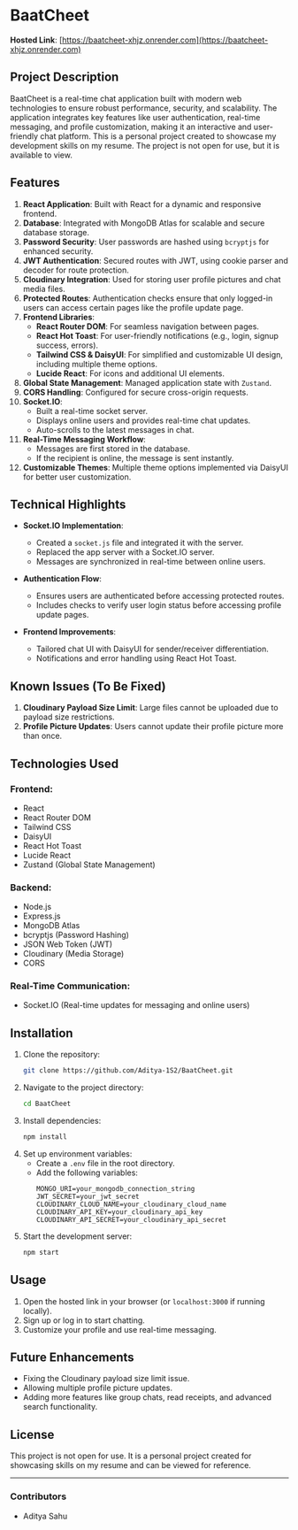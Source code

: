# BaatCheet

**Hosted Link**: [https://baatcheet-xhjz.onrender.com](https://baatcheet-xhjz.onrender.com)

## Project Description
BaatCheet is a real-time chat application built with modern web technologies to ensure robust performance, security, and scalability. The application integrates key features like user authentication, real-time messaging, and profile customization, making it an interactive and user-friendly chat platform. This is a personal project created to showcase my development skills on my resume. The project is not open for use, but it is available to view.

## Features

1. **React Application**: Built with React for a dynamic and responsive frontend.
2. **Database**: Integrated with MongoDB Atlas for scalable and secure database storage.
3. **Password Security**: User passwords are hashed using `bcryptjs` for enhanced security.
4. **JWT Authentication**: Secured routes with JWT, using cookie parser and decoder for route protection.
5. **Cloudinary Integration**: Used for storing user profile pictures and chat media files.
6. **Protected Routes**: Authentication checks ensure that only logged-in users can access certain pages like the profile update page.
7. **Frontend Libraries**:
   - **React Router DOM**: For seamless navigation between pages.
   - **React Hot Toast**: For user-friendly notifications (e.g., login, signup success, errors).
   - **Tailwind CSS & DaisyUI**: For simplified and customizable UI design, including multiple theme options.
   - **Lucide React**: For icons and additional UI elements.
8. **Global State Management**: Managed application state with `Zustand`.
9. **CORS Handling**: Configured for secure cross-origin requests.
10. **Socket.IO**:
    - Built a real-time socket server.
    - Displays online users and provides real-time chat updates.
    - Auto-scrolls to the latest messages in chat.
11. **Real-Time Messaging Workflow**:
    - Messages are first stored in the database.
    - If the recipient is online, the message is sent instantly.
12. **Customizable Themes**: Multiple theme options implemented via DaisyUI for better user customization.

## Technical Highlights

- **Socket.IO Implementation**:
  - Created a `socket.js` file and integrated it with the server.
  - Replaced the app server with a Socket.IO server.
  - Messages are synchronized in real-time between online users.

- **Authentication Flow**:
  - Ensures users are authenticated before accessing protected routes.
  - Includes checks to verify user login status before accessing profile update pages.

- **Frontend Improvements**:
  - Tailored chat UI with DaisyUI for sender/receiver differentiation.
  - Notifications and error handling using React Hot Toast.

## Known Issues (To Be Fixed)

1. **Cloudinary Payload Size Limit**: Large files cannot be uploaded due to payload size restrictions.
2. **Profile Picture Updates**: Users cannot update their profile picture more than once.

## Technologies Used

### Frontend:
- React
- React Router DOM
- Tailwind CSS
- DaisyUI
- React Hot Toast
- Lucide React
- Zustand (Global State Management)

### Backend:
- Node.js
- Express.js
- MongoDB Atlas
- bcryptjs (Password Hashing)
- JSON Web Token (JWT)
- Cloudinary (Media Storage)
- CORS

### Real-Time Communication:
- Socket.IO (Real-time updates for messaging and online users)

## Installation

1. Clone the repository:
   ```bash
   git clone https://github.com/Aditya-1S2/BaatCheet.git
   ```
2. Navigate to the project directory:
   ```bash
   cd BaatCheet
   ```
3. Install dependencies:
   ```bash
   npm install
   ```
4. Set up environment variables:
   - Create a `.env` file in the root directory.
   - Add the following variables:
     ```env
     MONGO_URI=your_mongodb_connection_string
     JWT_SECRET=your_jwt_secret
     CLOUDINARY_CLOUD_NAME=your_cloudinary_cloud_name
     CLOUDINARY_API_KEY=your_cloudinary_api_key
     CLOUDINARY_API_SECRET=your_cloudinary_api_secret
     ```
5. Start the development server:
   ```bash
   npm start
   ```

## Usage

1. Open the hosted link in your browser (or `localhost:3000` if running locally).
2. Sign up or log in to start chatting.
3. Customize your profile and use real-time messaging.

## Future Enhancements

- Fixing the Cloudinary payload size limit issue.
- Allowing multiple profile picture updates.
- Adding more features like group chats, read receipts, and advanced search functionality.

## License

This project is not open for use. It is a personal project created for showcasing skills on my resume and can be viewed for reference.

---

### Contributors
- Aditya Sahu

